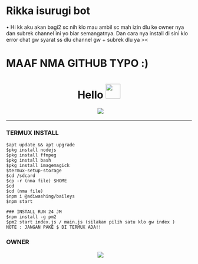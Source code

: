 # Rikka isurugi bot

• Hi kk aku akan bagi2 sc nih klo mau ambil sc mah izin dlu ke owner nya dan subrek channel ini yo biar semangatnya. Dan cara nya install di sini klo error chat gw syarat ss dlu channel gw + subrek dlu ya ><

# MAAF NMA GITHUB TYPO :)

<h1 align="center">Hello <img src="https://user-images.githubusercontent.com/1303154/88677602-1635ba80-d120-11ea-84d8-d263ba5fc3c0.gif" width="40px" alt=""><br></h1>
<p align="center">
  <img src="https://user-images.githubusercontent.com/99161705/152748346-ec230a1c-248e-41bf-8a7f-a13de81588b4.jpg" />
</p> 

------
### TERMUX INSTALL
```
$apt update && apt upgrade
$pkg install nodejs
$pkg install ffmpeg
$pkg install bash 
$pkg install imagemagick
$termux-setup-storage
$cd /sdcard
$cp -r (nma file) $HOME
$cd
$cd (nma file)
$npm i @adiwashing/baileys
$npm start

### INSTALL RUN 24 JM
$npm install -g pm2
$pm2 start index.js / main.js (silakan pilih satu klo gw index )
NOTE : JANGAN PAKE $ DI TERMUX ADA!!
```


### OWNER
<p align="center">
  <a href="https://wa.me/62887433094409?text=Halo"><img src="https://img.shields.io/badge/WhatsApp-25D366?style=for-the-badge&logo=whatsapp&logoColor=white" /><br>

